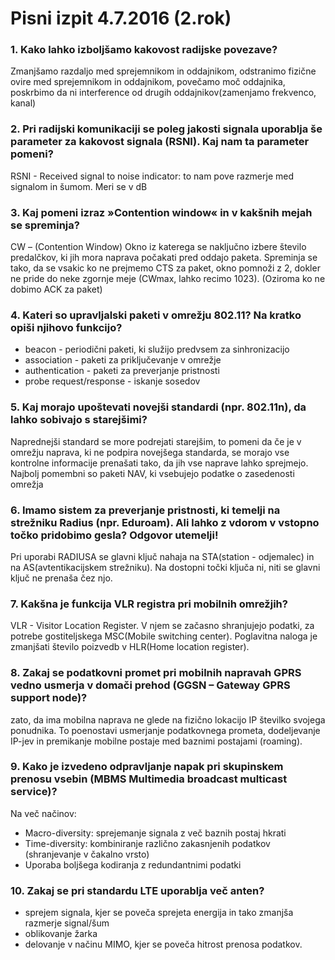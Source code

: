 # Pisni izpit 4.7.2016 (2.rok)
### 1. Kako lahko izboljšamo kakovost radijske povezave?
Zmanjšamo razdaljo med sprejemnikom in oddajnikom, odstranimo fizične ovire med sprejemnikom in oddajnikom, povečamo moč oddajnika, poskrbimo da ni interference od drugih oddajnikov(zamenjamo frekvenco, kanal)

### 2. Pri radijski komunikaciji se poleg jakosti signala uporablja še parameter za kakovost signala (RSNI). Kaj nam ta parameter pomeni?
RSNI - Received signal to noise indicator: to nam pove razmerje med signalom in šumom. Meri se v dB

### 3. Kaj pomeni izraz »Contention window« in v kakšnih mejah se spreminja?
CW – (Contention Window) Okno iz katerega se naključno izbere število predalčkov, ki jih mora naprava počakati pred oddajo paketa. Spreminja se tako, da se vsakic ko ne prejmemo CTS za paket, okno pomnoži z 2, dokler ne pride do neke zgornje meje (CWmax, lahko recimo 1023). (Oziroma ko ne dobimo ACK za paket)

### 4. Kateri so upravljalski paketi v omrežju 802.11? Na kratko opiši njihovo funkcijo?
- beacon - periodični paketi, ki služijo predvsem za sinhronizacijo
- association - paketi za priključevanje v omrežje
- authentication -  paketi za preverjanje pristnosti
- probe request/response - iskanje sosedov

### 5. Kaj morajo upoštevati novejši standardi (npr. 802.11n), da lahko sobivajo s starejšimi?
Naprednejši standard se more podrejati starejšim, to pomeni da če je v omrežju naprava, ki ne podpira novejšega standarda, se morajo vse kontrolne informacije prenašati tako, da jih vse naprave lahko sprejmejo. Najbolj pomembni so paketi NAV, ki vsebujejo podatke o zasedenosti omrežja

### 6. Imamo sistem za preverjanje pristnosti, ki temelji na strežniku Radius (npr. Eduroam). Ali lahko z vdorom v vstopno točko pridobimo gesla? Odgovor utemelji!
Pri uporabi RADIUSA se glavni ključ nahaja na STA(station - odjemalec) in na AS(avtentikacijskem strežniku). Na dostopni točki ključa ni, niti se glavni ključ ne prenaša čez njo.

### 7. Kakšna je funkcija VLR registra pri mobilnih omrežjih?
VLR - Visitor Location Register. V njem se začasno shranjujejo podatki, za potrebe gostiteljskega MSC(Mobile switching center). Poglavitna naloga je zmanjšati število poizvedb v HLR(Home location register).

### 8. Zakaj se podatkovni promet pri mobilnih napravah GPRS vedno usmerja v domači prehod (GGSN – Gateway GPRS support node)?
zato, da ima mobilna naprava ne glede na fizično lokacijo IP številko svojega ponudnika. To poenostavi usmerjanje podatkovnega prometa, dodeljevanje IP-jev in premikanje mobilne postaje med baznimi postajami (roaming).

### 9. Kako je izvedeno odpravljanje napak pri skupinskem prenosu vsebin (MBMS Multimedia broadcast multicast service)?
Na več načinov:
- Macro-diversity: sprejemanje signala z več baznih postaj hkrati
- Time-diversity: kombiniranje različno zakasnjenih podatkov (shranjevanje v čakalno vrsto)
- Uporaba boljšega kodiranja z redundantnimi podatki

### 10. Zakaj se pri standardu LTE uporablja več anten?
- sprejem signala, kjer se poveča sprejeta energija in tako zmanjša razmerje signal/šum
- oblikovanje žarka
- delovanje v načinu MIMO, kjer se poveča hitrost prenosa podatkov.
